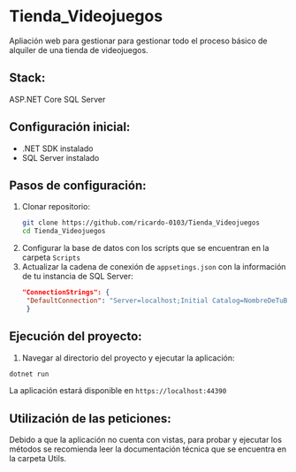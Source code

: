 # Tienda_Videojuegos
Apliación web para gestionar para gestionar todo el proceso básico de alquiler de una tienda de videojuegos.

## Stack:
ASP.NET Core
SQL Server

## Configuración inicial:
  - .NET SDK instalado
  - SQL Server instalado
## Pasos de configuración:
1. Clonar repositorio:
   ```bash
   git clone https://github.com/ricardo-0103/Tienda_Videojuegos
   cd Tienda_Videojuegos
    ```
2. Configurar la base de datos con los scripts que se encuentran en la carpeta `Scripts`
3. Actualizar la cadena de conexión de `appsetings.json` con la información de tu instancia de SQL Server:
   ```json
   "ConnectionStrings": {
    "DefaultConnection": "Server=localhost;Initial Catalog=NombreDeTuBaseDeDatos;*demás configuraciones*"
    }
   ```
## Ejecución del proyecto:
1. Navegar al directorio del proyecto y ejecutar la aplicación:
```bash
dotnet run
```
La aplicación estará disponible en `https://localhost:44390`

## Utilización de las peticiones:
Debido a que la aplicación no cuenta con vistas, para probar y ejecutar los métodos se recomienda leer la documentación técnica que se encuentra en la carpeta Utils.
